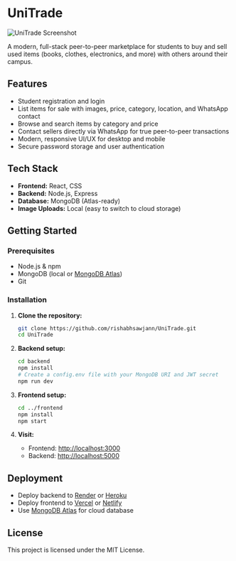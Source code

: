 # UniTrade

![UniTrade Screenshot](./screenshot.png)

A modern, full-stack peer-to-peer marketplace for students to buy and sell used items (books, clothes, electronics, and more) with others around their campus.

## Features

- Student registration and login
- List items for sale with images, price, category, location, and WhatsApp contact
- Browse and search items by category and price
- Contact sellers directly via WhatsApp for true peer-to-peer transactions
- Modern, responsive UI/UX for desktop and mobile
- Secure password storage and user authentication

## Tech Stack

- **Frontend:** React, CSS
- **Backend:** Node.js, Express
- **Database:** MongoDB (Atlas-ready)
- **Image Uploads:** Local (easy to switch to cloud storage)

## Getting Started

### Prerequisites

- Node.js & npm
- MongoDB (local or [MongoDB Atlas](https://www.mongodb.com/cloud/atlas))
- Git

### Installation

1. **Clone the repository:**
   ```sh
   git clone https://github.com/rishabhsawjann/UniTrade.git
   cd UniTrade
   ```

2. **Backend setup:**
   ```sh
   cd backend
   npm install
   # Create a config.env file with your MongoDB URI and JWT secret
   npm run dev
   ```

3. **Frontend setup:**
   ```sh
   cd ../frontend
   npm install
   npm start
   ```

4. **Visit:**  
   - Frontend: [http://localhost:3000](http://localhost:3000)  
   - Backend: [http://localhost:5000](http://localhost:5000)

## Deployment

- Deploy backend to [Render](https://render.com/) or [Heroku](https://heroku.com/)
- Deploy frontend to [Vercel](https://vercel.com/) or [Netlify](https://netlify.com/)
- Use [MongoDB Atlas](https://www.mongodb.com/cloud/atlas) for cloud database

## License

This project is licensed under the MIT License. 